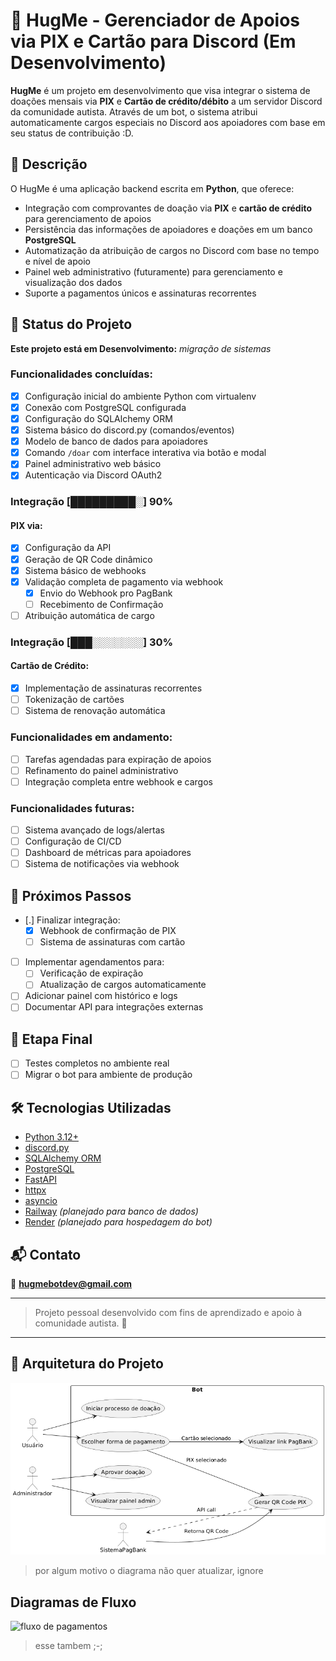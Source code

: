 # 🤗 HugMe - Gerenciador de Apoios via PIX e Cartão para Discord (Em Desenvolvimento)

**HugMe** é um projeto em desenvolvimento que visa integrar o sistema de doações mensais via **PIX** e **Cartão de crédito/débito** a um servidor Discord da comunidade autista. Através de um bot, o sistema atribui automaticamente cargos especiais no Discord aos apoiadores com base em seu status de contribuição \:D.

## 📌 Descrição
O HugMe é uma aplicação backend escrita em **Python**, que oferece:
- Integração com comprovantes de doação via **PIX** e **cartão de crédito** para gerenciamento de apoios
- Persistência das informações de apoiadores e doações em um banco **PostgreSQL**
- Automatização da atribuição de cargos no Discord com base no tempo e nível de apoio
- Painel web administrativo (futuramente) para gerenciamento e visualização dos dados
- Suporte a pagamentos únicos e assinaturas recorrentes

## 🚧 Status do Projeto
**Este projeto está em Desenvolvimento:**
*migração de sistemas*


### Funcionalidades concluídas:
- [x] Configuração inicial do ambiente Python com virtualenv
- [x] Conexão com PostgreSQL configurada
- [x] Configuração do SQLAlchemy ORM
- [x] Sistema básico do discord.py (comandos/eventos)
- [x] Modelo de banco de dados para apoiadores
- [x] Comando `/doar` com interface interativa via botão e modal
- [x] Painel administrativo web básico
- [x] Autenticação via Discord OAuth2

### Integração [█████████░] **90%**
#### PIX via:
- [x] Configuração da API 
- [x] Geração de QR Code dinâmico
- [x] Sistema básico de webhooks
- [x] Validação completa de pagamento via webhook
  - [x] Envio do Webhook pro PagBank
  - [ ] Recebimento de Confirmação 
- [ ] Atribuição automática de cargo
### Integração [███░░░░░░░] **30%**
#### Cartão de Crédito:
- [x] Implementação de assinaturas recorrentes
- [ ] Tokenização de cartões
- [ ] Sistema de renovação automática

### Funcionalidades em andamento:
- [ ] Tarefas agendadas para expiração de apoios
- [ ] Refinamento do painel administrativo
- [ ] Integração completa entre webhook e cargos

### Funcionalidades futuras:
- [ ] Sistema avançado de logs/alertas
- [ ] Configuração de CI/CD
- [ ] Dashboard de métricas para apoiadores
- [ ] Sistema de notificações via webhook

## 🧭 Próximos Passos
- [.] Finalizar integração:
  - [x] Webhook de confirmação de PIX
  - [ ] Sistema de assinaturas com cartão
- [ ] Implementar agendamentos para:
  - [ ] Verificação de expiração
  - [ ] Atualização de cargos automaticamente
- [ ] Adicionar painel com histórico e logs
- [ ] Documentar API para integrações externas

## 🏁 Etapa Final
- [ ] Testes completos no ambiente real
- [ ] Migrar o bot para ambiente de produção

## 🛠 Tecnologias Utilizadas
- [Python 3.12+](https://www.python.org/)
- [discord.py](https://github.com/Rapptz/discord.py)
- [SQLAlchemy ORM](https://www.sqlalchemy.org/)
- [PostgreSQL](https://www.postgresql.org/)
- [FastAPI](https://fastapi.tiangolo.com/)
- [httpx](https://www.python-httpx.org/)
- [asyncio](https://docs.python.org/3/library/asyncio.html)
- [Railway](https://railway.app/) *(planejado para banco de dados)*
- [Render](https://render.com/) *(planejado para hospedagem do bot)*

## 📬 Contato
📧 **[hugmebotdev@gmail.com](mailto:hugmebotdev@gmail.com)**

---
> Projeto pessoal desenvolvido com fins de aprendizado e apoio à comunidade autista. 💙
---
## 🧱 Arquitetura do Projeto
![Diagrama de arquitetura](docs/casodeuso.png)
> por algum motivo o diagrama não quer atualizar, ignore

## Diagramas de Fluxo
![fluxo de pagamentos](docs/fluxopagamentos.png)
>esse tambem ;-;
